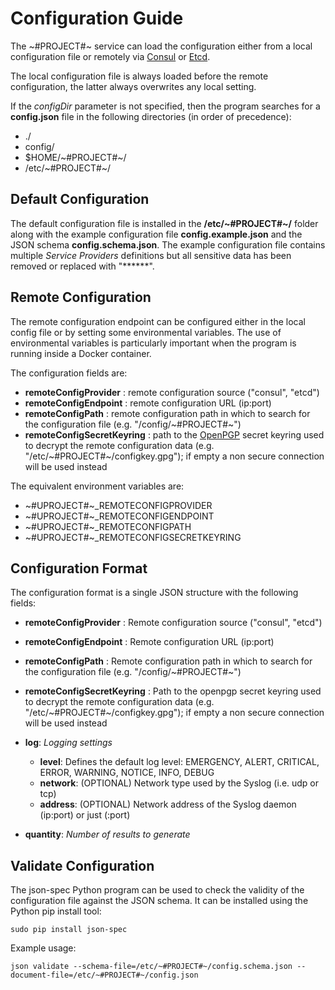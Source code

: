 # Configuration Guide

The ~#PROJECT#~ service can load the configuration either from a local configuration file or remotely via [Consul](https://www.consul.io/) or [Etcd](https://github.com/coreos/etcd).

The local configuration file is always loaded before the remote configuration, the latter always overwrites any local setting.

If the *configDir* parameter is not specified, then the program searches for a **config.json** file in the following directories (in order of precedence):
* ./
* config/
* $HOME/~#PROJECT#~/
* /etc/~#PROJECT#~/


## Default Configuration

The default configuration file is installed in the **/etc/~#PROJECT#~/** folder along with the example configuration file **config.example.json** and the JSON schema **config.schema.json**.
The example configuration file contains multiple *Service Providers* definitions but all sensitive data has been removed or replaced with "******".


## Remote Configuration

The remote configuration endpoint can be configured either in the local config file or by setting some environmental variables.
The use of environmental variables is particularly important when the program is running inside a Docker container.

The configuration fields are:

* **remoteConfigProvider** : remote configuration source ("consul", "etcd")
* **remoteConfigEndpoint** : remote configuration URL (ip:port)
* **remoteConfigPath** : remote configuration path in which to search for the configuration file (e.g. "/config/~#PROJECT#~")
* **remoteConfigSecretKeyring** : path to the [OpenPGP](http://openpgp.org/) secret keyring used to decrypt the remote configuration data (e.g. "/etc/~#PROJECT#~/configkey.gpg"); if empty a non secure connection will be used instead

The equivalent environment variables are:

* ~#UPROJECT#~_REMOTECONFIGPROVIDER
* ~#UPROJECT#~_REMOTECONFIGENDPOINT
* ~#UPROJECT#~_REMOTECONFIGPATH
* ~#UPROJECT#~_REMOTECONFIGSECRETKEYRING


## Configuration Format

The configuration format is a single JSON structure with the following fields:


* **remoteConfigProvider** :      Remote configuration source ("consul", "etcd")
* **remoteConfigEndpoint** :      Remote configuration URL (ip:port)
* **remoteConfigPath** :          Remote configuration path in which to search for the configuration file (e.g. "/config/~#PROJECT#~")
* **remoteConfigSecretKeyring** : Path to the openpgp secret keyring used to decrypt the remote configuration data (e.g. "/etc/~#PROJECT#~/configkey.gpg"); if empty a non secure connection will be used instead

* **log**:  *Logging settings*
    * **level**:   Defines the default log level: EMERGENCY, ALERT, CRITICAL, ERROR, WARNING, NOTICE, INFO, DEBUG
    * **network**: (OPTIONAL) Network type used by the Syslog (i.e. udp or tcp)
    * **address**: (OPTIONAL) Network address of the Syslog daemon (ip:port) or just (:port)

* **quantity**:  *Number of results to generate*


## Validate Configuration

The json-spec Python program can be used to check the validity of the configuration file against the JSON schema.
It can be installed using the Python pip install tool:

```
sudo pip install json-spec 
```

Example usage:

```
json validate --schema-file=/etc/~#PROJECT#~/config.schema.json --document-file=/etc/~#PROJECT#~/config.json
```
